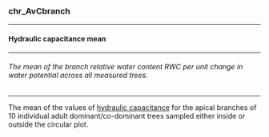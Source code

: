 ### chr_AvCbranch



------
#### Hydraulic capacitance mean



------
###### The mean of the branch relative water content RWC per unit change in water potential across all measured trees.



------
The mean of the values of [hydraulic capacitance](./chr_Cbranch.md) for the apical branches of 10 individual adult dominant/co-dominant trees sampled either inside or outside the circular plot.